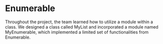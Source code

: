 # Enumerable
Throughout the project, the team learned how to utilize a module within a class. We designed a class called MyList and incorporated a module named MyEnumerable, which implemented a limited set of functionalities from Enumerable.
